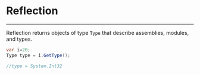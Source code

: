# Reflection
---
Reflection returns objects of type `Type` that describe assemblies, modules, and types.

```csharp
var i=20;
Type type = i.GetType();

//type = System.Int32
```